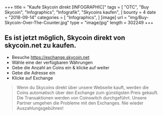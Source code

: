 +++
title = "Kaufe Skycoin direkt [INFOGRAPHIC]"
tags = [
    "OTC",
    "Buy Skycoin",
    "Infographics",
    "Infografik",
    "Skycoins kaufen",
]
bounty = 4
date = "2018-09-14"
categories = [
    "Infographics",
]
[image]
    url = "img/Buy-Skycoin-Over-The-Counter.jpg"
    type = "image/jpg"
    length = 302249
+++

## Es ist jetzt möglich, Skycoin direkt von skycoin.net zu kaufen.

* Besuche https://exchange.skycoin.net
* Wähle eine der verfügbaren Währungen
* Gebe die Anzahl an Coins ein & klicke auf weiter
* Gebe die Adresse ein
* Klicke auf Exchange

> Wenn du Skycoins direkt über unsere Webseite kauft, werden die Coins automatisch über den Exchange zum günstigsten Preis gekauft. Die Transaktionen werden von Coinswitch durchgeführt. Unsere Partner umgehen die Probleme mit den Exchanges. Nie wieder Auszahlungsgebühren!
